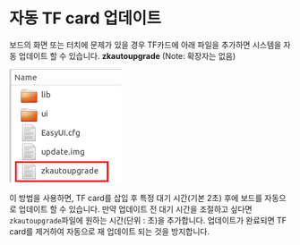 # 자동 TF card 업데이트
보드의 화면 또는 터치에 문제가 있을 경우 TF카드에 아래 파일을 추가하면 시스템을 자동 업데이트 할 수 있습니다.
**zkautoupgrade** (Note: 확장자는 없음)

![](images/Screenshotfrom2018-06-07195801.png)

 이 방법을 사용하면, TF card를 삽입 후 특정 대기 시간(기본 2초) 후에 보드를 자동으로 업데이트 할 수 있습니다. 만약 업데이트 전 대기 시간을 조절하고 싶다면  `zkautoupgrade`파일에 원하는 시간(단위 : 초)을 추가합니다. 업데이트가 완료되면 TF card를 제거하여 자동으로 재 업데이트 되는 것을 방지합니다.
